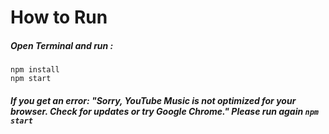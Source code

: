 # How to Run
##### Open Terminal and run :
`npm install`</br>
`npm start`
##### If you get an error: "Sorry, YouTube Music is not optimized for your browser. Check for updates or try Google Chrome." Please run again `npm start`
